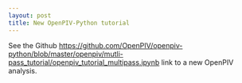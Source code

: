 ```yaml
---
layout: post
title: New OpenPIV-Python tutorial 
---
```


See the Github <https://github.com/OpenPIV/openpiv-python/blob/master/openpiv/mutli-pass_tutorial/openpiv_tutorial_multipass.ipynb> link to a new OpenPIV analysis. 
